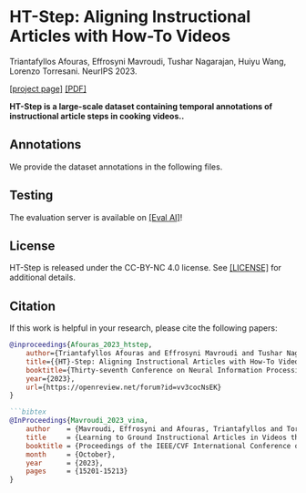 # HT-Step: Aligning Instructional Articles with How-To Videos

Triantafyllos Afouras, Effrosyni Mavroudi, Tushar Nagarajan, Huiyu Wang, Lorenzo Torresani. NeurIPS 2023.

[[project page]](https://facebookresearch.github.io/htstep)
[[PDF]](https://openreview.net/pdf?id=vv3cocNsEK)

   **HT-Step is a large-scale dataset containing temporal annotations of instructional article steps in cooking videos..**  

## Annotations 
We provide the dataset  annotations in the following files.

## Testing
The evaluation server is available on [[Eval AI]](https://eval.ai/web/challenges/challenge-page/2082/overview)!

## License
HT-Step is released under the CC-BY-NC 4.0 license. See [[LICENSE]](LICENSE) for additional details.

## Citation
If this work is helpful in your research, please cite the following papers:

```bibtex
@inproceedings{Afouras_2023_htstep,
    author={Triantafyllos Afouras and Effrosyni Mavroudi and Tushar Nagarajan and Huiyu Wang and Lorenzo Torresani},
    title={{HT}-Step: Aligning Instructional Articles with How-To Videos},
    booktitle={Thirty-seventh Conference on Neural Information Processing Systems Datasets and Benchmarks Track},
    year={2023},
    url={https://openreview.net/forum?id=vv3cocNsEK}
}

```bibtex
@InProceedings{Mavroudi_2023_vina,
    author    = {Mavroudi, Effrosyni and Afouras, Triantafyllos and Torresani, Lorenzo},
    title     = {Learning to Ground Instructional Articles in Videos through Narrations},
    booktitle = {Proceedings of the IEEE/CVF International Conference on Computer Vision (ICCV)},
    month     = {October},
    year      = {2023},
    pages     = {15201-15213}
}
```
```

